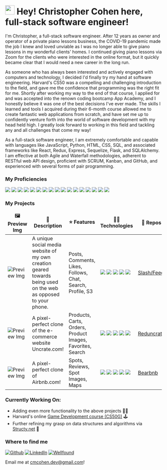 <h1><img src="https://emojis.slackmojis.com/emojis/images/1531849430/4246/blob-sunglasses.gif?1531849430" width="30"/> Hey! Christopher Cohen here, full-stack software engineer!</h1>


I'm Christopher, a full-stack software engineer. After 12 years as owner and operator of a private piano lessons business, the COVID-19 pandemic made the job I knew and loved unviable as I was no longer able to give piano lessons in my wonderful clients' homes. I continued giving piano lessons via Zoom for the clients who were interested in the online format, but it quickly became clear that I would need a new career in the long run.

As someone who has always been interested and actively engaged with computers and technology, I decided I'd finally try my hand at software engineering. Harvard's CS50 was a compelling and challenging introduction to the field, and gave me the confidence that programming was the right fit for me. Shortly after working my way to the end of that course, I applied for and was accepted into the renown coding bootcamp App Academy, and I honestly believe it was one of the best decisions I've ever made. The skills I learned and tools I acquired during their 6-month course allowed me to create fantastic web applications from scratch, and have set me up to confidently venture forth into the world of software development with my head held high. I greatly look forward to working in this field and tackling any and all challenges that come my way!

As a full-stack software engineer, I am extremely comfortable and capable with languages like JavaScript, Python, HTML, CSS, SQL, and associated frameworks like React, Redux, Express, Sequelize, Flask, and SQLAlchemy. I am effective at both Agile and Waterfall methodologies, adherent to RESTful web API design, proficient with SCRUM, Kanban, and GitHub, and experienced with several forms of pair programming. </p>

<h3>My Proficiencies</h3>
<p>
  <img src="https://img.shields.io/badge/JavaScript-323330?style=for-the-badge&logo=javascript&logoColor=F7DF1E" />
  <img src="https://img.shields.io/badge/Python-3776AB?style=for-the-badge&logo=python&logoColor=white" />
  <img src="https://img.shields.io/badge/HTML5-E34F26?style=for-the-badge&logo=html5&logoColor=white" />
  <img src="https://img.shields.io/badge/CSS3-1572B6?style=for-the-badge&logo=css3&logoColor=white" />
  <img src="https://img.shields.io/badge/React-20232A?style=for-the-badge&logo=react&logoColor=61DAFB" />
  <img src="https://img.shields.io/badge/Redux-593D88?style=for-the-badge&logo=redux&logoColor=white" />
  <img src="https://img.shields.io/badge/Express.js-000000?style=for-the-badge&logo=express&logoColor=white" />
  <img src="https://img.shields.io/badge/flask-%23000.svg?style=for-the-badge&logo=flask&logoColor=white" />
  <img src="https://img.shields.io/badge/AWS-%23FF9900.svg?style=for-the-badge&logo=amazon-aws&logoColor=white" />
  <img src="https://img.shields.io/badge/Socket.io-black?style=for-the-badge&logo=socket.io&badgeColor=010101" />
  <img src="https://img.shields.io/badge/Git-F05032?style=for-the-badge&logo=git&logoColor=white" />
  <img src="https://img.shields.io/badge/postgres-%23316192.svg?style=for-the-badge&logo=postgresql&logoColor=white" />
  <img src="https://img.shields.io/badge/Sequelize-52B0E7?style=for-the-badge&logo=Sequelize&logoColor=white" />
  <img src="https://img.shields.io/badge/sqlite-%2307405e.svg?style=for-the-badge&logo=sqlite&logoColor=white" />
  <img src="https://img.shields.io/badge/Node.js-339933?style=for-the-badge&logo=nodedotjs&logoColor=white" />
  <img src="https://img.shields.io/badge/npm-CB3837?style=for-the-badge&logo=npm&logoColor=white" />
  <img src="https://img.shields.io/badge/heroku-%23430098.svg?style=for-the-badge&logo=heroku&logoColor=white" />
</p>
<h3>My Projects</h3>
<table>
  <thead align="center">
    <tr border: none;>
      <td><b>🖼️ Preview Img</b></td>
      <td><b>📝 Description</b></td>
      <td><b>⭐ Features</b></td>
      <td><b>👨‍💻 Technologies</b></td>
      <td><b>📌 Repos</b></td>
    </tr>
  </thead>
  <tbody>
    <tr>
      <td><img alt="Preview Img" src="https://user-images.githubusercontent.com/103705214/211230599-252849a7-21fe-4843-9ff4-0ee791abd9dc.png" /></td>
	<td>A unique social media website of my own creation geared towards being used on the web as opposed to your phone.</td>
      <td>Posts, Comments, Likes, Follows, Chat, Search, Profile, S3</td>
      <td> 
	  <img src="https://img.shields.io/badge/React-20232A?style=for-the-badge&logo=react&logoColor=61DAFB" />
	  <img src="https://img.shields.io/badge/Redux-593D88?style=for-the-badge&logo=redux&logoColor=white" /> <img src="https://img.shields.io/badge/flask-%23000.svg?style=for-the-badge&logo=flask&logoColor=white" />
	  <img src="https://img.shields.io/badge/AWS-%23FF9900.svg?style=for-the-badge&logo=amazon-aws&logoColor=white" />
	  <img src="https://img.shields.io/badge/Socket.io-black?style=for-the-badge&logo=socket.io&badgeColor=010101" /> 
	</td>
	    <td><a href=https://github.com/cmcohen89/slashfeed>Slash/Feed</a></td>
    </tr>
	  <tr>
      <td><img alt="Preview Img" src="https://user-images.githubusercontent.com/103705214/211897420-07e0cf45-f45d-4450-9850-ae97d2198e0c.png"/></td>
      <td>A pixel-perfect clone of the e-commerce website Uncrate.com!</td>
      <td>Products, Carts, Orders, Product Images, Favorites, Search</td>
      <td>
	  <img src="https://img.shields.io/badge/React-20232A?style=for-the-badge&logo=react&logoColor=61DAFB" />
	  <img src="https://img.shields.io/badge/Redux-593D88?style=for-the-badge&logo=redux&logoColor=white" /> 
	  <img src="https://img.shields.io/badge/flask-%23000.svg?style=for-the-badge&logo=flask&logoColor=white" />
	  <img src="https://img.shields.io/badge/Python-3776AB?style=for-the-badge&logo=python&logoColor=white" />
	  <img src="https://img.shields.io/badge/postgres-%23316192.svg?style=for-the-badge&logo=postgresql&logoColor=white" />
	</td>
      <td><a href=https://github.com/cmcohen89/reduncrate>Reduncrate</a></td>
    </tr>
    <tr>
      <td><img alt="Preview Img" src="https://user-images.githubusercontent.com/103705214/202872619-b7e63821-9e44-48f7-8893-c9d942eeab2b.png"/></td>
      <td>A pixel-perfect clone of Airbnb.com!</td>
      <td>Spots, Reviews, Spot Images, Maps</td>
      <td>
	  <img src="https://img.shields.io/badge/React-20232A?style=for-the-badge&logo=react&logoColor=61DAFB" />
	  <img src="https://img.shields.io/badge/Redux-593D88?style=for-the-badge&logo=redux&logoColor=white" /> 
	  <img src="https://img.shields.io/badge/Express.js-000000?style=for-the-badge&logo=express&logoColor=white" />
	  <img src="https://img.shields.io/badge/JavaScript-323330?style=for-the-badge&logo=javascript&logoColor=F7DF1E" />
	  <img src="https://img.shields.io/badge/postgres-%23316192.svg?style=for-the-badge&logo=postgresql&logoColor=white" />
	</td>
      <td><a href=https://github.com/cmcohen89/bearbnb>Bearbnb</a></td>
    </tr>
  </tbody>
</table>

<h3>Currently Working On:</h3>
<ul>
	<li>Adding even more functionality to the above projects 👨‍💻</li>
	<li>Harvard's online <a href='https://cs50.harvard.edu/games/2018/'>Game Development course (CS50G)</a> 🕹</li>
	<li>Further refining my grasp on data structures and algorithms via <a href='https://www.structy.net'>Structy.net</a> 📃</li>
</ul>

<h3>Where to find me</h3>
<p><a href="https://github.com/cmcohen89" target="_blank"><img alt="Github" src="https://img.shields.io/badge/GitHub-%2312100E.svg?&style=for-the-badge&logo=Github&logoColor=white" /></a> <a href="https://www.linkedin.com/in/cmcohen" target="_blank"><img alt="LinkedIn" src="https://img.shields.io/badge/linkedin-%230077B5.svg?&style=for-the-badge&logo=linkedin&logoColor=white" /></a> <a href="https://angel.co/u/christopher-cohen-5" target="_blank"><img alt="Wellfound" src="https://img.shields.io/badge/wellfound-%ccc.svg?&style=for-the-badge&logo=medium&logoColor=white" /></a>
	
Email me at cmcohen.dev@gmail.com!
</p>

